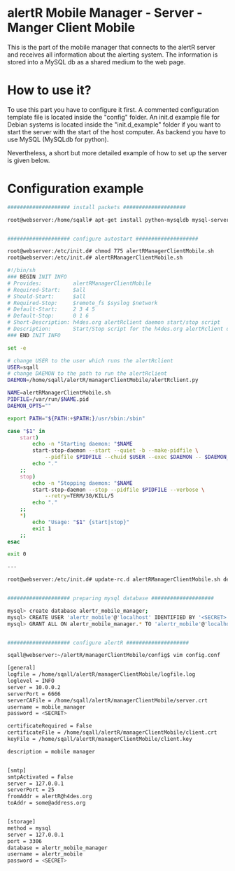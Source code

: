 alertR Mobile Manager - Server - Manger Client Mobile
======

This is the part of the mobile manager that connects to the alertR server and receives all information about the alerting system. The information is stored into a MySQL db as a shared medium to the web page.


How to use it?
======

To use this part you have to configure it first. A commented configuration template file is located inside the "config" folder. An init.d example file for Debian systems is located inside the "init.d_example" folder if you want to start the server with the start of the host computer. As backend you have to use MySQL (MySQLdb for python).

Nevertheless, a short but more detailed example of how to set up the server is given below.


Configuration example
======

```bash
#################### install packets ####################

root@webserver:/home/sqall# apt-get install python-mysqldb mysql-server


#################### configure autostart ####################

root@webserver:/etc/init.d# chmod 775 alertRManagerClientMobile.sh
root@webserver:/etc/init.d# alertRManagerClientMobile.sh

#!/bin/sh
### BEGIN INIT INFO
# Provides:          alertRManagerClientMobile
# Required-Start:    $all
# Should-Start:      $all
# Required-Stop:     $remote_fs $syslog $network
# Default-Start:     2 3 4 5
# Default-Stop:      0 1 6
# Short-Description: h4des.org alertRclient daemon start/stop script
# Description:       Start/Stop script for the h4des.org alertRclient daemon
### END INIT INFO

set -e

# change USER to the user which runs the alertRclient
USER=sqall
# change DAEMON to the path to run the alertRclient
DAEMON=/home/sqall/alertR/managerClientMobile/alertRclient.py

NAME=alertRManagerClientMobile.sh
PIDFILE=/var/run/$NAME.pid
DAEMON_OPTS=""

export PATH="${PATH:+$PATH:}/usr/sbin:/sbin"

case "$1" in
	start)
		echo -n "Starting daemon: "$NAME
		start-stop-daemon --start --quiet -b --make-pidfile \
			--pidfile $PIDFILE --chuid $USER --exec $DAEMON -- $DAEMON_OPTS
		echo "."
	;;
	stop)
		echo -n "Stopping daemon: "$NAME
		start-stop-daemon --stop --pidfile $PIDFILE --verbose \
			--retry=TERM/30/KILL/5
		echo "."
	;;
	*)
		echo "Usage: "$1" {start|stop}"
		exit 1
	;;
esac

exit 0

---

root@webserver:/etc/init.d# update-rc.d alertRManagerClientMobile.sh defaults


#################### preparing mysql database ####################

mysql> create database alertr_mobile_manager;
mysql> CREATE USER 'alertr_mobile'@'localhost' IDENTIFIED BY '<SECRET>';
mysql> GRANT ALL ON alertr_mobile_manager.* TO 'alertr_mobile'@'localhost';


#################### configure alertR ####################

sqall@webserver:~/alertR/managerClientMobile/config$ vim config.conf

[general]
logfile = /home/sqall/alertR/managerClientMobile/logfile.log
loglevel = INFO
server = 10.0.0.2
serverPort = 6666
serverCAFile = /home/sqall/alertR/managerClientMobile/server.crt
username = mobile_manager
password = <SECRET>

certificateRequired = False
certificateFile = /home/sqall/alertR/managerClientMobile/client.crt
keyFile = /home/sqall/alertR/managerClientMobile/client.key

description = mobile manager


[smtp]
smtpActivated = False
server = 127.0.0.1
serverPort = 25
fromAddr = alertR@h4des.org
toAddr = some@address.org


[storage]
method = mysql
server = 127.0.0.1
port = 3306
database = alertr_mobile_manager
username = alertr_mobile
password = <SECRET>
```